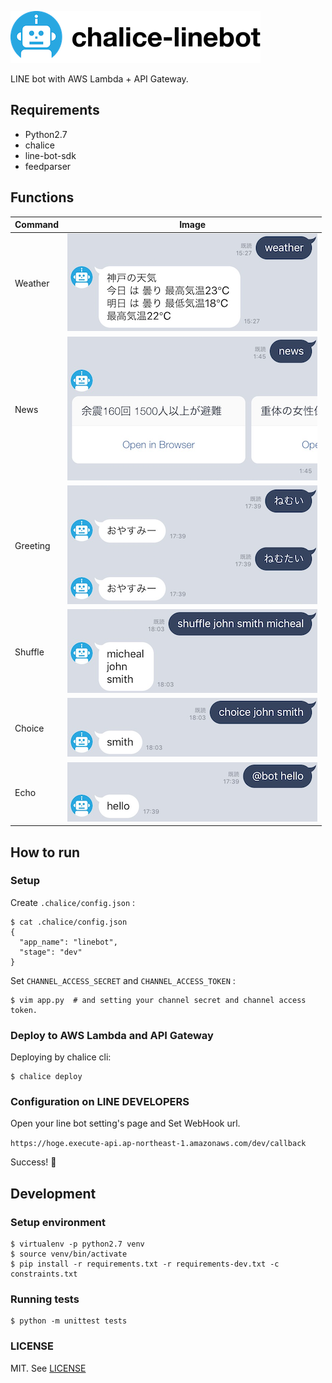 ![title](./resources/title.png)

LINE bot with AWS Lambda + API Gateway.

## Requirements

- Python2.7
- chalice
- line-bot-sdk
- feedparser

## Functions

| Command   | Image                                 |
|-----------|---------------------------------------|
| Weather   | ![weather](./resources/weather.png)   |
| News      | ![news](./resources/news.png)         |
| Greeting  | ![greeting](./resources/greeting.png) |
| Shuffle   | ![shuffle](./resources/shuffle.png)   |
| Choice    | ![choice](./resources/choice.png)     |
| Echo      | ![echo](./resources/echo.png)         |

## How to run

### Setup

Create `.chalice/config.json` :

```console
$ cat .chalice/config.json
{
  "app_name": "linebot", 
  "stage": "dev"
}
```

Set `CHANNEL_ACCESS_SECRET` and `CHANNEL_ACCESS_TOKEN` :

```console
$ vim app.py  # and setting your channel secret and channel access token.
```

### Deploy to AWS Lambda and API Gateway

Deploying by chalice cli:

```console
$ chalice deploy
```

### Configuration on LINE DEVELOPERS

Open your line bot setting's page and Set WebHook url.

`https://hoge.execute-api.ap-northeast-1.amazonaws.com/dev/callback`

Success! :tada:

## Development

### Setup environment

```console
$ virtualenv -p python2.7 venv
$ source venv/bin/activate
$ pip install -r requirements.txt -r requirements-dev.txt -c constraints.txt
```

### Running tests

```console
$ python -m unittest tests
```

### LICENSE

MIT. See [LICENSE](./LICENSE)

